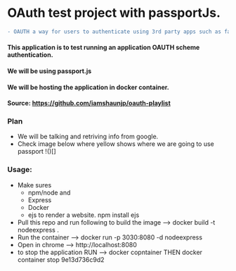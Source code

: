 # OAuth test project with passportJs.

```diff
- OAUTH a way for users to authenticate using 3rd party apps such as facebook google.
```

#### This application is to test running an application OAUTH scheme authentication.
#### We will be using passport.js
#### We will be hosting the application in docker container.
#### Source: https://github.com/iamshaunjp/oauth-playlist

### Plan
- We will be talking and retriving info from google. 
- Check image below where yellow shows where we are going to use passport
!()[]

### Usage:
- Make sures
  - npm/node and 
  - Express
  - Docker
  - ejs to render a website. npm install ejs 
- Pull this repo and run following to build the image --> docker build -t nodeexpress .
- Run the container --> docker run -p 3030:8080 -d nodeexpress
- Open in  chrome --> http://localhost:8080
- to stop the application RUN --> docker copntainer THEN docker container stop 9e13d736c9d2
